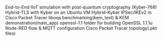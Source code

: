 End-to-End IIoT simulation with post-quantum cryptography (Kyber-768)
Hybrid-TLS with Kyber on an Ubuntu VM
Hybrid-Kyber IPSec/IKEv2 in Cisco Packet Tracer
liboqs benchmarking(kem_test) & KEM demonstration(main_app)
openssl-1.1 folder for building OpenSSL 1.1.1u
Node-RED flow & MQTT configuration
Cisco Packet Tracer topology(.pkt files)
